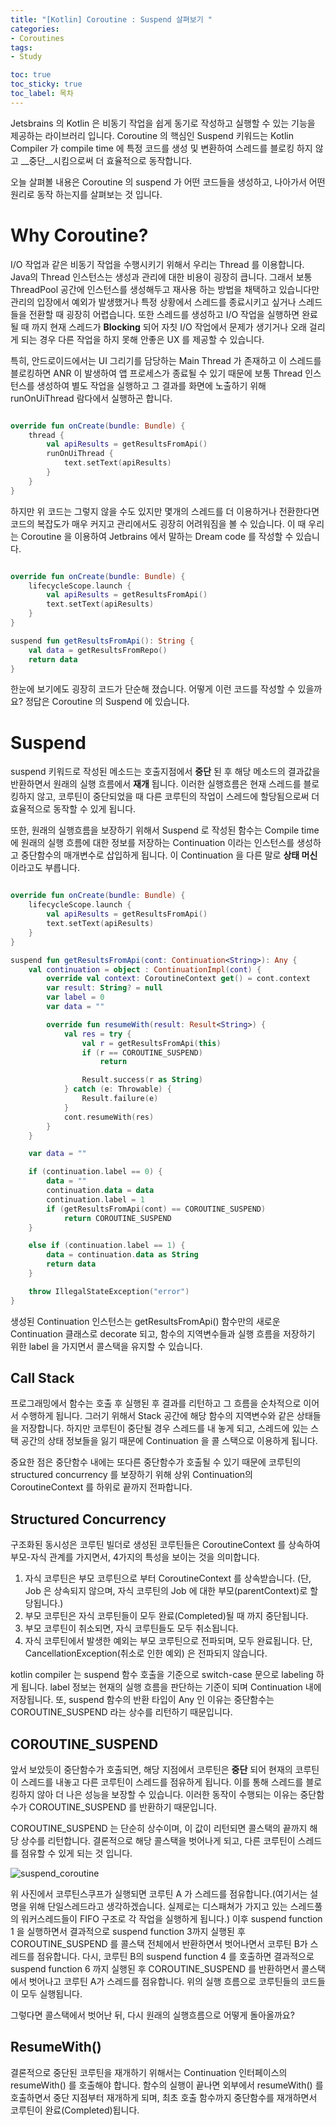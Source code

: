 ```yaml
---
title: "[Kotlin] Coroutine : Suspend 살펴보기 "
categories:
- Coroutines
tags:
- Study

toc: true
toc_sticky: true
toc_label: 목차
---
```


Jetsbrains 의 Kotlin 은 비동기 작업을 쉽게 동기로 작성하고 실행할 수 있는 기능을 제공하는 라이브러리 입니다. Coroutine 의 핵심인 Suspend 키워드는 Kotlin Compiler 가 compile time 에 특정 코드를 생성 및 변환하여 스레드를 블로킹 하지 않고 __중단__시킴으로써 더 효율적으로 동작합니다.

오늘 살펴볼 내용은 Coroutine 의 suspend 가 어떤 코드들을 생성하고, 나아가서 어떤 원리로 동작 하는지를 살펴보는 것 입니다.

# Why Coroutine?

I/O 작업과 같은 비동기 작업을 수행시키기 위해서 우리는 Thread 를 이용합니다. Java의 Thread 인스턴스는 생성과 관리에 대한 비용이 굉장히 큽니다. 그래서 보통 ThreadPool 공간에 인스턴스를 생성해두고 재사용 하는 방법을 채택하고 있습니다만 관리의 입장에서 예외가 발생했거나 특정 상황에서 스레드를 종료시키고 싶거나 스레드들을 전환할 때 굉장히 어렵습니다. 또한 스레드를 생성하고 I/O 작업을 실행하면 완료될 때 까지 현재 스레드가 __Blocking__ 되어 자칫 I/O 작업에서 문제가 생기거나 오래 걸리게 되는 경우 다른 작업을 하지 못해 안좋은 UX 를 제공할 수 있습니다.

특히, 안드로이드에서는 UI 그리기를 담당하는 Main Thread 가 존재하고 이 스레드를 블로킹하면 ANR 이 발생하여 앱 프로세스가 종료될 수 있기 때문에 보통 Thread 인스턴스를 생성하여 별도 작업을 실행하고 그 결과를 화면에 노출하기 위해 runOnUiThread 람다에서 실행하곤 합니다.

```kotlin

override fun onCreate(bundle: Bundle) {
    thread {
        val apiResults = getResultsFromApi()
        runOnUiThread {
            text.setText(apiResults)
        }
    }
}

```

하지만 위 코드는 그렇지 않을 수도 있지만 몇개의 스레드를 더 이용하거나 전환한다면 코드의 복잡도가 매우 커지고 관리에서도 굉장히 어려워짐을 볼 수 있습니다. 이 때 우리는 Coroutine 을 이용하여 Jetbrains 에서 말하는 Dream code 를 작성할 수 있습니다.

```kotlin

override fun onCreate(bundle: Bundle) {
    lifecycleScope.launch {
        val apiResults = getResultsFromApi()
        text.setText(apiResults)
    }
}

suspend fun getResultsFromApi(): String {
    val data = getResultsFromRepo()
    return data
}

```

한눈에 보기에도 굉장히 코드가 단순해 졌습니다. 어떻게 이런 코드를 작성할 수 있을까요? 정답은 Coroutine 의 Suspend 에 있습니다.

# Suspend

suspend 키워드로 작성된 메소드는 호출지점에서 __중단__ 된 후 해당 메소드의 결과값을 반환하면서 원래의 실행 흐름에서 __재개__ 됩니다. 이러한 실행흐름은 현재 스레드를 블로킹하지 않고, 코루틴이 중단되었을 때 다른 코루틴의 작업이 스레드에 할당됨으로써 더 효율적으로 동작할 수 있게 됩니다.

또한, 원래의 실행흐름을 보장하기 위해서 Suspend 로 작성된 함수는 Compile time 에 원래의 실행 흐름에 대한 정보를 저장하는 Continuation 이라는 인스턴스를 생성하고 중단함수의 매개변수로 삽입하게 됩니다. 이 Continuation 을 다른 말로 __상태 머신__ 이라고도 부릅니다.

``` kotlin

override fun onCreate(bundle: Bundle) {
    lifecycleScope.launch {
        val apiResults = getResultsFromApi()
        text.setText(apiResults)
    }
}

suspend fun getResultsFromApi(cont: Continuation<String>): Any {
    val continuation = object : ContinuationImpl(cont) {
        override val context: CoroutineContext get() = cont.context
        var result: String? = null
        var label = 0
        var data = ""

        override fun resumeWith(result: Result<String>) {
            val res = try {
                val r = getResultsFromApi(this)
                if (r == COROUTINE_SUSPEND)
                    return

                Result.success(r as String)
            } catch (e: Throwable) {
                Result.failure(e)
            }
            cont.resumeWith(res)
        }
    }

    var data = ""

    if (continuation.label == 0) {
        data = ""
        continuation.data = data
        continuation.label = 1
        if (getResultsFromApi(cont) == COROUTINE_SUSPEND)
            return COROUTINE_SUSPEND 
    }

    else if (continuation.label == 1) {
        data = continuation.data as String
        return data
    }

    throw IllegalStateException("error")
}

```

생성된 Continuation 인스턴스는 getResultsFromApi() 함수만의 새로운 Continuation 클래스로 decorate 되고, 함수의 지역변수들과 실행 흐름을 저장하기 위한 label 을 가지면서 콜스택을 유지할 수 있습니다. 

## Call Stack

프로그래밍에서 함수는 호출 후 실행된 후 결과를 리턴하고 그 흐름을 순차적으로 이어서 수행하게 됩니다. 그러기 위해서 Stack 공간에 해당 함수의 지역변수와 같은 상태들을 저장합니다. 하지만 코루틴이 중단될 경우 스레드를 내 놓게 되고, 스레드에 있는 스택 공간의 상태 정보들을 잃기 때문에 Continuation 을 콜 스택으로 이용하게 됩니다.

중요한 점은 중단함수 내에는 또다른 중단함수가 호출될 수 있기 때문에 코루틴의 structured concurrency 를 보장하기 위해 상위 Continuation의 CoroutineContext 를 하위로 끝까지 전파합니다.

## Structured Concurrency

구조화된 동시성은 코루틴 빌더로 생성된 코루틴들은 CoroutineContext 를 상속하여 부모-자식 관계를 가지면서, 4가지의 특성을 보이는 것을 의미합니다.

1. 자식 코루틴은 부모 코루틴으로 부터 CoroutineContext 를 상속받습니다. (단, Job 은 상속되지 않으며, 자식 코루틴의 Job 에 대한 부모(parentContext)로 할당됩니다.)
2. 부모 코루틴은 자식 코루틴들이 모두 완료(Completed)될 때 까지 중단됩니다.
3. 부모 코루틴이 취소되면, 자식 코루틴들도 모두 취소됩니다.
4. 자식 코루틴에서 발생한 예외는 부모 코루틴으로 전파되며, 모두 완료됩니다. 단, CancellationException(취소로 인한 예외) 은 전파되지 않습니다.

kotlin compiler 는 suspend 함수 호출을 기준으로 switch-case 문으로 labeling 하게 됩니다. label 정보는 현재의 실행 흐름을 판단하는 기준이 되며 Continuation 내에 저장됩니다. 또, suspend 함수의 반환 타입이 Any 인 이유는 중단함수는 COROUTINE_SUSPEND 라는 상수를 리턴하기 때문입니다.

## COROUTINE_SUSPEND

앞서 보았듯이 중단함수가 호출되면, 해당 지점에서 코루틴은 __중단__ 되어 현재의 코루틴이 스레드를 내놓고 다른 코루틴이 스레드를 점유하게 됩니다. 이를 통해 스레드를 블로킹하지 않아 더 나은 성능을 보장할 수 있습니다. 이러한 동작이 수행되는 이유는 중단함수가 COROUTINE_SUSPEND 를 반환하기 때문입니다.

COROUTINE_SUSPEND 는 단순히 상수이며, 이 값이 리턴되면 콜스택의 끝까지 해당 상수를 리턴합니다. 결론적으로 해당 콜스택을 벗어나게 되고, 다른 코루틴이 스레드를 점유할 수 있게 되는 것 입니다.

![suspend_coroutine](/assets/coroutine_suspendCoroutine.PNG)

위 사진에서 코루틴스쿠프가 실행되면 코루틴 A 가 스레드를 점유합니다.(여기서는 설명을 위해 단일스레드라고 생각하겠습니다. 실제로는 디스패쳐가 가지고 있는 스레드풀의 워커스레드들이 FIFO 구조로 각 작업을 실행하게 됩니다.) 이후 suspend function 1 을 실행하면서 결과적으로 suspend function 3까지 실행된 후 COROUTINE_SUSPEND 를 콜스택 전체에서 반환하면서 벗어나면서 코루틴 B가 스레드를 점유합니다. 다시, 코루틴 B의 suspend function 4 를 호출하면 결과적으로 suspend function 6 까지 실행된 후 COROUTINE_SUSPEND 를 반환하면서 콜스택에서 벗어나고 코루틴 A가 스레드를 점유합니다. 위의 실행 흐름으로 코루틴들의 코드들이 모두 실행됩니다.

그렇다면 콜스택에서 벗어난 뒤, 다시 원래의 실행흐름으로 어떻게 돌아올까요?

## ResumeWith()

결론적으로 중단된 코루틴을 재개하기 위해서는 Continuation 인터페이스의 resumeWith() 를 호출해야 합니다. 함수의 실행이 끝나면 외부에서 resumeWith() 를 호출하면서 중단 지점부터 재개하게 되며, 최초 호출 함수까지 중단함수를 재개하면서 코루틴이 완료(Completed)됩니다.

